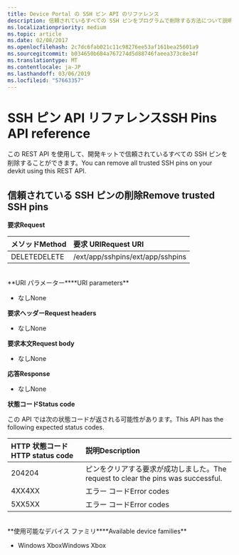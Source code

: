```yaml
---
title: Device Portal の SSH ピン API のリファレンス
description: 信頼されているすべての SSH ピンをプログラムで削除する方法について説明します。
ms.localizationpriority: medium
ms.topic: article
ms.date: 02/08/2017
ms.openlocfilehash: 2c7dc6fab021c11c98276ee53af161bea25601a9
ms.sourcegitcommit: b034650b684a767274d5d88746faeea373c8e34f
ms.translationtype: MT
ms.contentlocale: ja-JP
ms.lasthandoff: 03/06/2019
ms.locfileid: "57663357"
---
```

# <a name="ssh-pins-api-reference"></a><span data-ttu-id="2bdeb-103">SSH ピン API リファレンス</span><span class="sxs-lookup"><span data-stu-id="2bdeb-103">SSH Pins API reference</span></span>
<span data-ttu-id="2bdeb-104">この REST API を使用して、開発キットで信頼されているすべての SSH ピンを削除することができます。</span><span class="sxs-lookup"><span data-stu-id="2bdeb-104">You can remove all trusted SSH pins on your devkit using this REST API.</span></span>

## <a name="remove-trusted-ssh-pins"></a><span data-ttu-id="2bdeb-105">信頼されている SSH ピンの削除</span><span class="sxs-lookup"><span data-stu-id="2bdeb-105">Remove trusted SSH pins</span></span>

<span data-ttu-id="2bdeb-106">**要求**</span><span class="sxs-lookup"><span data-stu-id="2bdeb-106">**Request**</span></span>

<span data-ttu-id="2bdeb-107">メソッド</span><span class="sxs-lookup"><span data-stu-id="2bdeb-107">Method</span></span>      | <span data-ttu-id="2bdeb-108">要求 URI</span><span class="sxs-lookup"><span data-stu-id="2bdeb-108">Request URI</span></span>
:------     | :-----
<span data-ttu-id="2bdeb-109">DELETE</span><span class="sxs-lookup"><span data-stu-id="2bdeb-109">DELETE</span></span> | <span data-ttu-id="2bdeb-110">/ext/app/sshpins</span><span class="sxs-lookup"><span data-stu-id="2bdeb-110">/ext/app/sshpins</span></span>
<br />
<span data-ttu-id="2bdeb-111">**URI パラメーター**</span><span class="sxs-lookup"><span data-stu-id="2bdeb-111">**URI parameters**</span></span>

- <span data-ttu-id="2bdeb-112">なし</span><span class="sxs-lookup"><span data-stu-id="2bdeb-112">None</span></span>

<span data-ttu-id="2bdeb-113">**要求ヘッダー**</span><span class="sxs-lookup"><span data-stu-id="2bdeb-113">**Request headers**</span></span>

- <span data-ttu-id="2bdeb-114">なし</span><span class="sxs-lookup"><span data-stu-id="2bdeb-114">None</span></span>

<span data-ttu-id="2bdeb-115">**要求本文**</span><span class="sxs-lookup"><span data-stu-id="2bdeb-115">**Request body**</span></span>   

- <span data-ttu-id="2bdeb-116">なし</span><span class="sxs-lookup"><span data-stu-id="2bdeb-116">None</span></span>

<span data-ttu-id="2bdeb-117">**応答**</span><span class="sxs-lookup"><span data-stu-id="2bdeb-117">**Response**</span></span>   

- <span data-ttu-id="2bdeb-118">なし</span><span class="sxs-lookup"><span data-stu-id="2bdeb-118">None</span></span> 

<span data-ttu-id="2bdeb-119">**状態コード**</span><span class="sxs-lookup"><span data-stu-id="2bdeb-119">**Status code**</span></span>

<span data-ttu-id="2bdeb-120">この API では次の状態コードが返される可能性があります。</span><span class="sxs-lookup"><span data-stu-id="2bdeb-120">This API has the following expected status codes.</span></span>

<span data-ttu-id="2bdeb-121">HTTP 状態コード</span><span class="sxs-lookup"><span data-stu-id="2bdeb-121">HTTP status code</span></span>      | <span data-ttu-id="2bdeb-122">説明</span><span class="sxs-lookup"><span data-stu-id="2bdeb-122">Description</span></span>
:------     | :-----
<span data-ttu-id="2bdeb-123">204</span><span class="sxs-lookup"><span data-stu-id="2bdeb-123">204</span></span> | <span data-ttu-id="2bdeb-124">ピンをクリアする要求が成功しました。</span><span class="sxs-lookup"><span data-stu-id="2bdeb-124">The request to clear the pins was successful.</span></span>
<span data-ttu-id="2bdeb-125">4XX</span><span class="sxs-lookup"><span data-stu-id="2bdeb-125">4XX</span></span> | <span data-ttu-id="2bdeb-126">エラー コード</span><span class="sxs-lookup"><span data-stu-id="2bdeb-126">Error codes</span></span>
<span data-ttu-id="2bdeb-127">5XX</span><span class="sxs-lookup"><span data-stu-id="2bdeb-127">5XX</span></span> | <span data-ttu-id="2bdeb-128">エラー コード</span><span class="sxs-lookup"><span data-stu-id="2bdeb-128">Error codes</span></span>

<br />
<span data-ttu-id="2bdeb-129">**使用可能なデバイス ファミリ**</span><span class="sxs-lookup"><span data-stu-id="2bdeb-129">**Available device families**</span></span>

* <span data-ttu-id="2bdeb-130">Windows Xbox</span><span class="sxs-lookup"><span data-stu-id="2bdeb-130">Windows Xbox</span></span>

